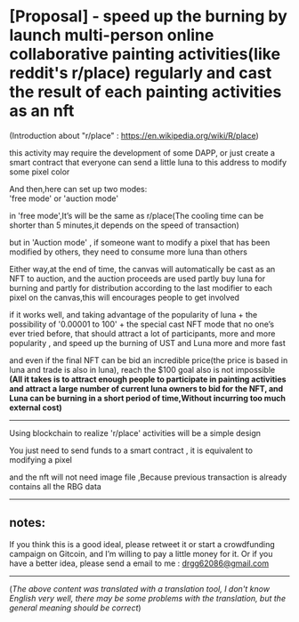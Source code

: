 
# [Proposal] - speed up the burning by launch multi-person online collaborative painting activities(like reddit's r/place) regularly and cast the result of each painting activities as an nft

(Introduction about "r/place" : https://en.wikipedia.org/wiki/R/place)

this activity may require the development of some DAPP,
or just create a smart contract that everyone can send a little luna to this address to modify some pixel color

And then,here can set up two modes:  
'free mode' or 'auction mode'

in 'free mode',It’s will be the same as r/place(The cooling time can be shorter than 5 minutes,it depends on the speed of transaction)

but in 'Auction mode' , if someone want to modify a pixel that has been modified by others, they need to consume more luna than others

Either way,at the end of time, the canvas will automatically be cast as an NFT to auction, and the auction proceeds are used partly buy luna for burning and partly for distribution according to the last modifier to each pixel on the canvas,this will encourages people to get involved 

if it works well, and taking advantage of the popularity of luna + the possibility of '0.00001 to 100' + the special cast NFT mode that no one’s ever tried before, 
that should attract a lot of participants, more and more popularity , and speed up the burning of UST and Luna more and more fast

and even if the final NFT can be bid an incredible price(the price is based in luna and trade is also in luna),
reach the $100 goal also is not impossible
**(All it takes is to attract enough people to participate in painting activities and attract a large number of current luna owners to bid for the NFT, and Luna can be burning in a short period of time,Without incurring too much external cost)**

-----------------------------------------------------


Using blockchain to realize 'r/place' activities will be a simple design

You just need to send funds to a smart contract , it is equivalent to modifying a pixel

and the nft will not need image file ,Because previous transaction is already contains all the RBG data


------------------------------------------------------------------------------------------------------------------------------------------

## notes:
 If you think this is a good ideal, please retweet it or start a crowdfunding campaign on Gitcoin, and I’m willing to pay a little money for it.
 Or if you have a better idea, please send a email to me :  drgg62086@gmail.com

------------------------------------------------------------------------------------------------------------------------------------------


(_The above content was translated with a translation tool, I don't know English very well, there may be some problems with the translation, but the general meaning should be correct_)
